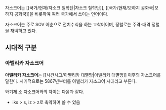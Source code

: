 자소크어는 [[국가/현재/자소크 철학단|자소크 철학단]], [[국가/현재/모하지 공화국|모하지 공화국]]을 비롯하여 여러 국가에서 쓰이는 언어이다.

자소크어는 주로 SOV 어순으로 전치수식을 하는 교착어이며, 정렬로는 주격-대격 정렬을 채택하고 있다.

## 시대적 구분
### 아벨리카 자소크어
**아벨리카 자소크어**는 [[사건사고/아벨리카 대멸망|아벨리카 대멸망]] 이후의 자소크어를 말한다. 시기적으로는 5867년부터를 아벨리카 자소크어 시대라고 부른다.

와기제 소 자소크어와의 차이는 다음과 같다.
- iks > s, iz > z로 축약하여 쓸 수 있음